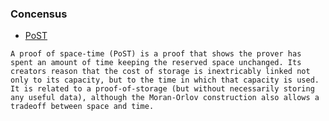### Concensus
- [PoST](https://en.wikipedia.org/wiki/Proof_of_space#Proof_of_space-time)
```
A proof of space-time (PoST) is a proof that shows the prover has spent an amount of time keeping the reserved space unchanged. Its creators reason that the cost of storage is inextricably linked not only to its capacity, but to the time in which that capacity is used. It is related to a proof-of-storage (but without necessarily storing any useful data), although the Moran-Orlov construction also allows a tradeoff between space and time.
```
